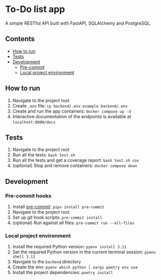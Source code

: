 # To-Do list app

A simple RESTful API built with FastAPI, SQLAlchemy and PostgreSQL.

## Contents
* [How to run](#how-to-run)
* [Tests](#tests)
* [Development](#development)
    * [Pre-commit](#pre-commit-hooks)
    * [Local project environment](#local-project-environment)

## How to run

1. Navigate to the project root
1. Create `.env` file: `cp backend/.env.example backend/.env`
1. Create and run the app containers: `docker compose up -d`
1. Interactive documentation of the endpoints is available at `localhost:8000/docs`

## Tests

1. Navigate to the project root
1. Run all the tests: `bash test.sh`
1. Run all the tests and get a coverage report: `bash test.sh cov`
1. (optional) Stop and remove containers: `docker compose down`

## Development

### Pre-commit hooks

1. Install [pre-commit](https://pypi.org/project/pre-commit/): `pipx install pre-commit`
1. Navigate to the project root
1. Set up git hook scripts: `pre-commit install`
1. (optional) Run against all files: `pre-commit run --all-files`

### Local project environment

1. Install the required Python version: `pyenv install 3.11`
1. Set the required Python version in the current terminal session: `pyenv shell 3.11`
1. Navigate to the `backend` directory
1. Create the env: `pyenv which python | xargs poetry env use`
1. Install the project dependencies: `poetry install`
